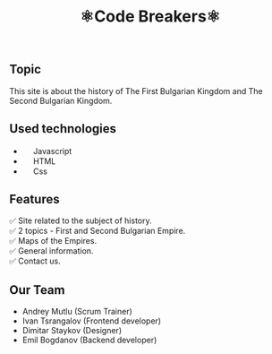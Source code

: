<h1 align="center" >⚛️Code Breakers⚛️</h1>
<br>

## Topic
This site is about the history of The First Bulgarian Kingdom and The Second Bulgarian Kingdom. 

## Used technologies
- <img src="https://upload.wikimedia.org/wikipedia/commons/thumb/b/ba/Javascript_badge.svg/710px-Javascript_badge.svg.png" width="15" height="15"> Javascript
- <img src="https://upload.wikimedia.org/wikipedia/commons/thumb/6/61/HTML5_logo_and_wordmark.svg/2048px-HTML5_logo_and_wordmark.svg.png" width="15" height="15"> HTML
- <img src="https://upload.wikimedia.org/wikipedia/commons/thumb/d/d5/CSS3_logo_and_wordmark.svg/1200px-CSS3_logo_and_wordmark.svg.png" width="15" height="15"> Css

## Features
✅ Site related to the subject of history. <br>
✅ 2 topics - First and Second Bulgarian Empire. <br>
✅ Maps of the Empires. <br>
✅ General information. <br>
✅ Contact us. <br>

## Our Team
- Andrey Mutlu (Scrum Trainer)
- Ivan Tsrangalov (Frontend developer)
- Dimitar Staykov (Designer)
- Emil Bogdanov (Backend developer)
